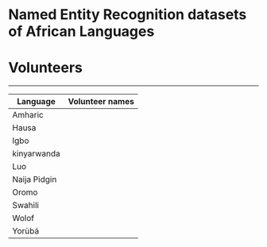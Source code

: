 # Named Entity Recognition datasets of African Languages


# Volunteers
----------------
| Language | Volunteer names |
|----------|-----------------|
| Amharic | |
| Hausa  |  | 
| Igbo  |  | 
| kinyarwanda | |
| Luo   |  |
| Naija Pidgin |  |
| Oromo | |
| Swahili |  |
| Wolof |  |
| Yorùbá |  |
